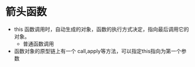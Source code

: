 # 箭头函数

- this
    函数调用时，自动生成的对象，函数的执行方式决定，指向最后调用它的对象。
    - 普通函数调用
- 函数对象的原型链上有一个 call,apply等方法，可以指定this指向为第一个参数